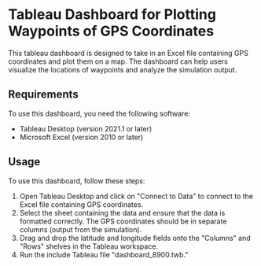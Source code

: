 # Tableau Dashboard for Plotting Waypoints of GPS Coordinates

This tableau dashboard is designed to take in an Excel file containing GPS coordinates and plot them on a map. The dashboard can help users visualize the locations of waypoints and analyze the simulation output. 

## Requirements

To use this dashboard, you need the following software:

- Tableau Desktop (version 2021.1 or later)
- Microsoft Excel (version 2010 or later)

## Usage

To use this dashboard, follow these steps:

1. Open Tableau Desktop and click on "Connect to Data" to connect to the Excel file containing GPS coordinates. 
2. Select the sheet containing the data and ensure that the data is formatted correctly. The GPS coordinates should be in separate columns (output from the simulation).
3. Drag and drop the latitude and longitude fields onto the "Columns" and "Rows" shelves in the Tableau workspace.
4. Run the include Tableau file "dashboard_8900.twb." 



